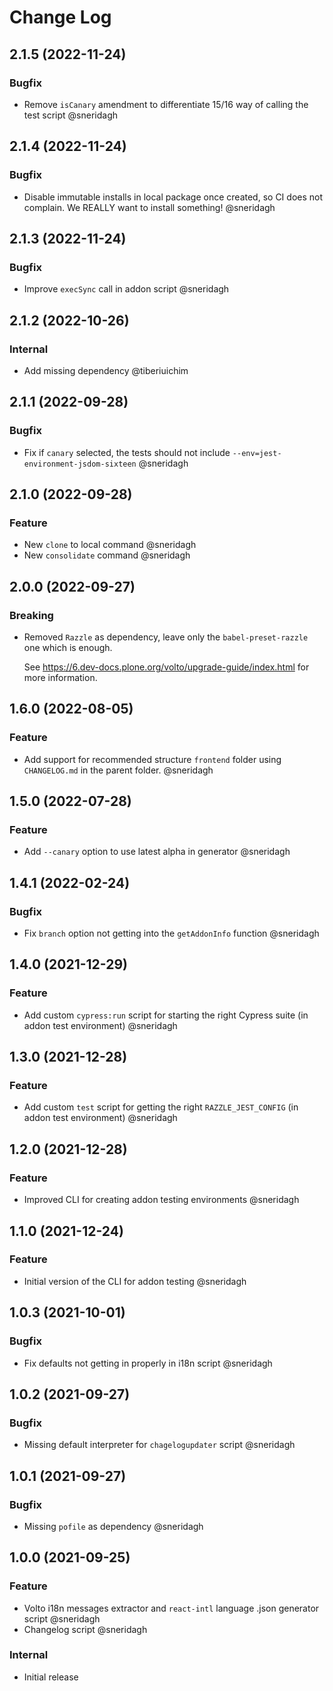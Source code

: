 # Change Log

## 2.1.5 (2022-11-24)

### Bugfix

- Remove `isCanary` amendment to differentiate 15/16 way of calling the test script @sneridagh

## 2.1.4 (2022-11-24)

### Bugfix

- Disable immutable installs in local package once created, so CI does not complain. We REALLY want to install something! @sneridagh

## 2.1.3 (2022-11-24)

### Bugfix

- Improve `execSync` call in addon script @sneridagh

## 2.1.2 (2022-10-26)

### Internal

- Add missing dependency @tiberiuichim

## 2.1.1 (2022-09-28)

### Bugfix

- Fix if `canary` selected, the tests should not include `--env=jest-environment-jsdom-sixteen` @sneridagh

## 2.1.0 (2022-09-28)

### Feature

- New `clone` to local command @sneridagh
- New `consolidate` command @sneridagh

## 2.0.0 (2022-09-27)

### Breaking

- Removed `Razzle` as dependency, leave only the `babel-preset-razzle` one which is enough.

  See https://6.dev-docs.plone.org/volto/upgrade-guide/index.html for more information.

## 1.6.0 (2022-08-05)

### Feature

- Add support for recommended structure `frontend` folder using `CHANGELOG.md` in the parent folder. @sneridagh

## 1.5.0 (2022-07-28)

### Feature

- Add `--canary` option to use latest alpha in generator @sneridagh

## 1.4.1 (2022-02-24)

### Bugfix

- Fix `branch` option not getting into the `getAddonInfo` function @sneridagh

## 1.4.0 (2021-12-29)

### Feature

- Add custom `cypress:run` script for starting the right Cypress suite (in addon test environment) @sneridagh

## 1.3.0 (2021-12-28)

### Feature

- Add custom `test` script for getting the right `RAZZLE_JEST_CONFIG` (in addon test environment) @sneridagh

## 1.2.0 (2021-12-28)

### Feature

- Improved CLI for creating addon testing environments @sneridagh

## 1.1.0 (2021-12-24)

### Feature

- Initial version of the CLI for addon testing @sneridagh

## 1.0.3 (2021-10-01)

### Bugfix

- Fix defaults not getting in properly in i18n script @sneridagh

## 1.0.2 (2021-09-27)

### Bugfix

- Missing default interpreter for `chagelogupdater` script @sneridagh

## 1.0.1 (2021-09-27)

### Bugfix

- Missing `pofile` as dependency @sneridagh

## 1.0.0 (2021-09-25)

### Feature

- Volto i18n messages extractor and `react-intl` language .json generator script @sneridagh
- Changelog script @sneridagh

### Internal

- Initial release
